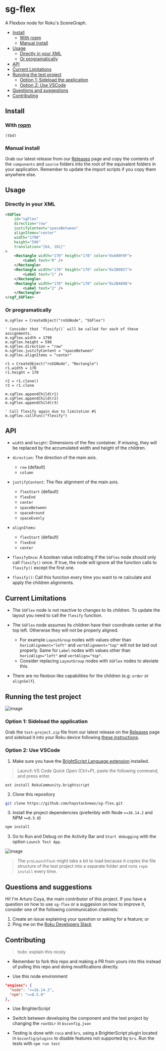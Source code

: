 # sg-flex

A Flexbox node for Roku's SceneGraph.

- [Install](#install)
  * [With ropm](#with-ropm)
  * [Manual install](#manual-install)
- [Usage](#usage)
  * [Directly in your XML](#directly-in-your-xml)
  * [Or programatically](#or-programatically)
- [API](#api)
- [Current Limitations](#current-limitations)
- [Running the test project](#running-the-test-project)
  * [Option 1: Sideload the application](#option-1-sideload-the-application)
  * [Option 2: Use VSCode](#option-2-use-vscode)
- [Questions and suggestions](#questions-and-suggestions)
- [Contributing](#contributing)

## Install

### With [ropm](https://github.com/rokucommunity/ropm)

```
(tbd)
```

### Manual install

Grab our latest release from our [Releases](https://github.com/haystacknews/sg-flex/releases) page and copy the contents of the `components` and `source` folders into the root of the equivalent folders in your application. Remember to update the import scripts if you copy them anywhere else.

## Usage

### Directly in your XML

```xml
<SGFlex
    id="sgFlex"
    direction="row"
    justifyContent="spaceBetween"
    alignItems="center"
    width="1790"
    height="596"
    translation="[64, 101]"
>
    <Rectangle width="170" height="170" color="0xA90F0F">
        <Label text="0" />
    </Rectangle>
    <Rectangle width="170" height="170" color="0x2B9857">
        <Label text="1" />
    </Rectangle>
    <Rectangle width="170" height="170" color="0x2B4A98">
        <Label text="2" />
    </Rectangle>
</sgf_SGFlex>
```

### Or programatically

```brs
m.sgFlex = CreateObject("roSGNode", "SGFlex")

' Consider that `flexify()` will be called for each of these assignments.
m.sgFlex.width = 1790
m.sgFlex.height = 596
m.sgFlex.direction = "row"
m.sgFlex.justifyContent = "spaceBetween"
m.sgFlex.alignItems = "center"

r1 = CreateObject("roSGNode", "Rectangle")
r1.width = 170
r1.height = 170

r2 = r1.clone()
r3 = r1.clone

m.sgFlex.appendChild(r1)
m.sgFlex.appendChild(r2)
m.sgFlex.appendChild(r3)

' Call flexify again due to limitation #1
m.sgFlex.callFunc("flexify")
```

## API

- `width` and `height`: Dimensions of the flex container. If missing, they will be replaced by the accumulated width and height of the children.

- `direction`: The direction of the main axis.
    - `row` (default)
    - `column`

- `justifyContent`: The flex alignment of the main axis.
    - `flexStart` (default)
    - `flexEnd`
    - `center`
    - `spaceBetween`
    - `spaceAround`
    - `spaceEvenly`

- `alignItems`:
    - `flexStart` (default)
    - `flexEnd`
    - `center`
    
- `flexifyOnce`: A boolean value indicating if the `SGFlex` node should only call `flexify()` once. If true, the node will ignore all the function calls to `flexify()` except the first one.
    
- `flexify()`: Call this function every time you want to re calculate and apply the children alignments.

## Current Limitations

- The `SGFlex` node is not reactive to changes to its children. To update the layout you need to call the `flexify` function.

- The `SGFlex` node assumes its children have their coordinate center at the top left. Otherwise they will not be properly aligned.
    - For example `LayoutGroup` nodes with values other than `horizAlignment="left"` and `vertAlignment="top"` will not be laid out properly. Same for `Label` nodes with values other than `horizAlign="left"` and `vertAlign="top"`.
    - Consider replacing `LayoutGroup` nodes with `SGFlex` nodes to aleviate this.

- There are no flexbox-like capabilities for the children (e.g: `order` or `alignSelf`).

## Running the test project

![image](https://user-images.githubusercontent.com/29876959/189559254-212b97e8-1c4d-4c59-9745-03dd7c5882cc.png)


### Option 1: Sideload the application

Grab the `test-project.zip` file from our latest release on the [Releases](https://github.com/haystacknews/sg-flex/releases) page and sideload it into your Roku device following [these instructions](https://www.howtogeek.com/290787/how-to-enable-developer-mode-and-sideload-roku-apps/).

### Option 2: Use VSCode

1. Make sure you have the [BrightScript Language extension](https://marketplace.visualstudio.com/items?itemName=RokuCommunity.brightscript) installed.

> Launch VS Code Quick Open (Ctrl+P), paste the following command, and press enter.

```
ext install RokuCommunity.brightscript
```

2. Clone this repository

```bash
git clone https://github.com/haystacknews/sg-flex.git
```

3. Install the project dependencies (preferibly with Node `>=16.14.2` and NPM `>=8.5.0`)

```bash
npm install
```

3. Go to Run and Debug on the Activity Bar and `Start debugging` with the option `Launch Test App`.

![image](https://user-images.githubusercontent.com/29876959/189559098-15e6e326-64a9-40ef-bb7d-70ff9e7c86df.png)

> The `preLaunchTask` might take a bit to load because it copies the file structure of the test project into a separate folder and runs `ropm install` every time.

## Questions and suggestions

Hi! I'm Arturo Cuya, the main contributor of this project. If you have a question on how to use `sg-flex` or a suggesion on how to improve it, consider one of the following communication channels:

1. Create an issue explaining your question or asking for a feature; or
2. Ping me on the [Roku Developers Slack](https://rokudevelopers.slack.com/)

## Contributing

> todo: explain this nicely

- Remember to fork this repo and making a PR from yours into this instead of pulling this repo and doing modifications directly.

- Use this node environment

```json
"engines": {
  "node": ">=16.14.2",
  "npm": ">=8.5.0"
},
```

- Use BrighterScript

- Switch between developing the component and the test project by changing the `rootDir` in `bsconfig.json`

- Testing is done with `roca` and `brs`, using a BrighterScript plugin located in `bsconfig/plugins` to disable features not supported by `brs`. Run the tests with `npm run test`
